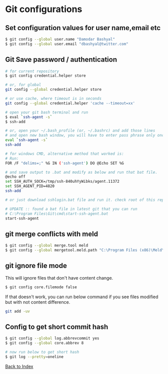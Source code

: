 # Git configurations

## Set configuration values for user name,email etc

```bash
$ git config --global user.name "Damodar Bashyal"
$ git config --global user.email "dbashyal@twitter.com"
```

## Git Save password / authentication
```bash
# for current repository
$ git config credential.helper store

# or, for global
git config --global credential.helper store

# or use cache, where timeout is in seconds
git config --global credential.helper 'cache --timeout=xx'

# open your git bash terminal and run
$ eval `ssh-agent -s`
$ ssh-add

# or, open your ~/.bash_profile (or, ~/.bashrc) and add those lines 
# and open new bash window, you will have to enter pass phrase only once.
eval `ssh-agent -s`
ssh-add

# for windows CMD, alternative method that worked is:
# Run: 
FOR /F "delims=;" %G IN ('ssh-agent') DO @Echo SET %G

# and save output to .bat and modify as below and run that bat file.
@echo off
set SSH_AUTH_SOCK=/tmp/ssh-840uhYyWibks/agent.11372
set SSH_AGENT_PID=4820
ssh-add

# or just download sshlogin.bat file and run it. check root of this repo for the file.

# UPDATE :: found a bat file in latest git that you can run
# C:\Program Files\Git\cmd\start-ssh-agent.bat
start-ssh-agent
```

## git merge conflicts with meld
```bash
$ git config --global merge.tool meld
$ git config --global mergetool.meld.path "C:\Program Files (x86)\Meld\Meld.exe"
```

## git ignore file mode
This will ignore files that don't have content change.
```bash
$ git config core.filemode false
```
If that doesn't work, you can run below command if you see files modified but with not content difference.
```bash
git add -uv
```

## Config to get short commit hash

```bash
$ git config --global log.abbrevcommit yes
$ git config --global core.abbrev 8

# now run below to get short hash
$ git log --pretty=oneline
```

[Back to Index](https://github.com/dbashyal/Tips-And-Tricks/edit/master/tips/Git_Tips_And_Tricks.md)
